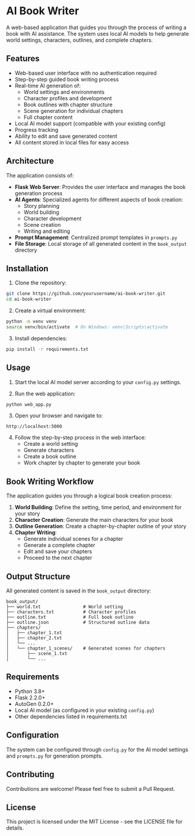 # AI Book Writer

A web-based application that guides you through the process of writing a book with AI assistance. The system uses local AI models to help generate world settings, characters, outlines, and complete chapters.

## Features

- Web-based user interface with no authentication required
- Step-by-step guided book writing process
- Real-time AI generation of:
  - World settings and environments
  - Character profiles and development
  - Book outlines with chapter structure
  - Scene generation for individual chapters
  - Full chapter content
- Local AI model support (compatible with your existing config)
- Progress tracking
- Ability to edit and save generated content
- All content stored in local files for easy access

## Architecture

The application consists of:

- **Flask Web Server**: Provides the user interface and manages the book generation process
- **AI Agents**: Specialized agents for different aspects of book creation:
  - Story planning
  - World building
  - Character development
  - Scene creation
  - Writing and editing
- **Prompt Management**: Centralized prompt templates in `prompts.py`
- **File Storage**: Local storage of all generated content in the `book_output` directory

## Installation

1. Clone the repository:
```bash
git clone https://github.com/yourusername/ai-book-writer.git
cd ai-book-writer
```

2. Create a virtual environment:
```bash
python -m venv venv
source venv/bin/activate  # On Windows: venv\Scripts\activate
```

3. Install dependencies:
```bash
pip install -r requirements.txt
```

## Usage

1. Start the local AI model server according to your `config.py` settings.

2. Run the web application:
```bash
python web_app.py
```

3. Open your browser and navigate to:
```
http://localhost:5000
```

4. Follow the step-by-step process in the web interface:
   - Create a world setting
   - Generate characters
   - Create a book outline
   - Work chapter by chapter to generate your book

## Book Writing Workflow

The application guides you through a logical book creation process:

1. **World Building**: Define the setting, time period, and environment for your story
2. **Character Creation**: Generate the main characters for your book
3. **Outline Generation**: Create a chapter-by-chapter outline of your story
4. **Chapter Writing**:
   - Generate individual scenes for a chapter
   - Generate a complete chapter
   - Edit and save your chapters
   - Proceed to the next chapter

## Output Structure

All generated content is saved in the `book_output` directory:
```
book_output/
├── world.txt                # World setting
├── characters.txt           # Character profiles
├── outline.txt              # Full book outline
├── outline.json             # Structured outline data
├── chapters/
│   ├── chapter_1.txt
│   ├── chapter_2.txt
│   └── ...
│   └── chapter_1_scenes/    # Generated scenes for chapters
│       ├── scene_1.txt
│       └── ...
```

## Requirements

- Python 3.8+
- Flask 2.2.0+
- AutoGen 0.2.0+
- Local AI model (as configured in your existing `config.py`)
- Other dependencies listed in requirements.txt

## Configuration

The system can be configured through `config.py` for the AI model settings and `prompts.py` for generation prompts.

## Contributing

Contributions are welcome! Please feel free to submit a Pull Request.

## License

This project is licensed under the MIT License - see the LICENSE file for details.
